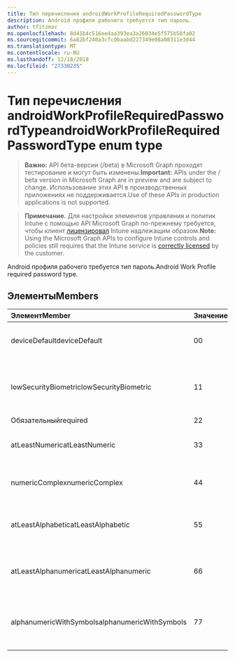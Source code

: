 ```yaml
---
title: Тип перечисления androidWorkProfileRequiredPasswordType
description: Android профиля рабочего требуется тип пароль.
author: tfitzmac
ms.openlocfilehash: 8d41b4c516ee4aa393ea3a26034e5f575b58fa02
ms.sourcegitcommit: 6a82bf240a3cfc0baabd227349e08a08311e3d44
ms.translationtype: MT
ms.contentlocale: ru-RU
ms.lasthandoff: 12/18/2018
ms.locfileid: "27330235"
---
```

# <a name="androidworkprofilerequiredpasswordtype-enum-type"></a><span data-ttu-id="29e4f-103">Тип перечисления androidWorkProfileRequiredPasswordType</span><span class="sxs-lookup"><span data-stu-id="29e4f-103">androidWorkProfileRequiredPasswordType enum type</span></span>

> <span data-ttu-id="29e4f-104">**Важно:** API бета-версии (/beta) в Microsoft Graph проходят тестирование и могут быть изменены.</span><span class="sxs-lookup"><span data-stu-id="29e4f-104">**Important:** APIs under the / beta version in Microsoft Graph are in preview and are subject to change.</span></span> <span data-ttu-id="29e4f-105">Использование этих API в производственных приложениях не поддерживается.</span><span class="sxs-lookup"><span data-stu-id="29e4f-105">Use of these APIs in production applications is not supported.</span></span>

> <span data-ttu-id="29e4f-106">**Примечание.** Для настройки элементов управления и политик Intune с помощью API Microsoft Graph по-прежнему требуется, чтобы клиент [лицензировал](https://go.microsoft.com/fwlink/?linkid=839381) Intune надлежащим образом.</span><span class="sxs-lookup"><span data-stu-id="29e4f-106">**Note:** Using the Microsoft Graph APIs to configure Intune controls and policies still requires that the Intune service is [correctly licensed](https://go.microsoft.com/fwlink/?linkid=839381) by the customer.</span></span>

<span data-ttu-id="29e4f-107">Android профиля рабочего требуется тип пароль.</span><span class="sxs-lookup"><span data-stu-id="29e4f-107">Android Work Profile required password type.</span></span>
## <a name="members"></a><span data-ttu-id="29e4f-108">Элементы</span><span class="sxs-lookup"><span data-stu-id="29e4f-108">Members</span></span>
|<span data-ttu-id="29e4f-109">Элемент</span><span class="sxs-lookup"><span data-stu-id="29e4f-109">Member</span></span>|<span data-ttu-id="29e4f-110">Значение</span><span class="sxs-lookup"><span data-stu-id="29e4f-110">Value</span></span>|<span data-ttu-id="29e4f-111">Описание</span><span class="sxs-lookup"><span data-stu-id="29e4f-111">Description</span></span>|
|:---|:---|:---|
|<span data-ttu-id="29e4f-112">deviceDefault</span><span class="sxs-lookup"><span data-stu-id="29e4f-112">deviceDefault</span></span>|<span data-ttu-id="29e4f-113">0</span><span class="sxs-lookup"><span data-stu-id="29e4f-113">0</span></span>|<span data-ttu-id="29e4f-114">Значение по умолчанию устройства, без цели.</span><span class="sxs-lookup"><span data-stu-id="29e4f-114">Device default value, no intent.</span></span>|
|<span data-ttu-id="29e4f-115">lowSecurityBiometric</span><span class="sxs-lookup"><span data-stu-id="29e4f-115">lowSecurityBiometric</span></span>|<span data-ttu-id="29e4f-116">1</span><span class="sxs-lookup"><span data-stu-id="29e4f-116">1</span></span>|<span data-ttu-id="29e4f-117">Биометрия низкой безопасности на основе пароль.</span><span class="sxs-lookup"><span data-stu-id="29e4f-117">Low security biometrics based password required.</span></span>|
|<span data-ttu-id="29e4f-118">Обязательный</span><span class="sxs-lookup"><span data-stu-id="29e4f-118">required</span></span>|<span data-ttu-id="29e4f-119">2</span><span class="sxs-lookup"><span data-stu-id="29e4f-119">2</span></span>|<span data-ttu-id="29e4f-120">Обязательный.</span><span class="sxs-lookup"><span data-stu-id="29e4f-120">Required.</span></span>|
|<span data-ttu-id="29e4f-121">atLeastNumeric</span><span class="sxs-lookup"><span data-stu-id="29e4f-121">atLeastNumeric</span></span>|<span data-ttu-id="29e4f-122">3</span><span class="sxs-lookup"><span data-stu-id="29e4f-122">3</span></span>|<span data-ttu-id="29e4f-123">Требуется по крайней мере цифровой пароль.</span><span class="sxs-lookup"><span data-stu-id="29e4f-123">At least numeric password required.</span></span>|
|<span data-ttu-id="29e4f-124">numericComplex</span><span class="sxs-lookup"><span data-stu-id="29e4f-124">numericComplex</span></span>|<span data-ttu-id="29e4f-125">4</span><span class="sxs-lookup"><span data-stu-id="29e4f-125">4</span></span>|<span data-ttu-id="29e4f-126">Числовой сложный пароль.</span><span class="sxs-lookup"><span data-stu-id="29e4f-126">Numeric complex password required.</span></span>|
|<span data-ttu-id="29e4f-127">atLeastAlphabetic</span><span class="sxs-lookup"><span data-stu-id="29e4f-127">atLeastAlphabetic</span></span>|<span data-ttu-id="29e4f-128">5</span><span class="sxs-lookup"><span data-stu-id="29e4f-128">5</span></span>|<span data-ttu-id="29e4f-129">Требуется по крайней мере к буквам и цифрам пароль.</span><span class="sxs-lookup"><span data-stu-id="29e4f-129">At least alphabetic password required.</span></span>|
|<span data-ttu-id="29e4f-130">atLeastAlphanumeric</span><span class="sxs-lookup"><span data-stu-id="29e4f-130">atLeastAlphanumeric</span></span>|<span data-ttu-id="29e4f-131">6</span><span class="sxs-lookup"><span data-stu-id="29e4f-131">6</span></span>|<span data-ttu-id="29e4f-132">Требуется по крайней мере буквенно-цифровой пароль.</span><span class="sxs-lookup"><span data-stu-id="29e4f-132">At least alphanumeric password required.</span></span>|
|<span data-ttu-id="29e4f-133">alphanumericWithSymbols</span><span class="sxs-lookup"><span data-stu-id="29e4f-133">alphanumericWithSymbols</span></span>|<span data-ttu-id="29e4f-134">7</span><span class="sxs-lookup"><span data-stu-id="29e4f-134">7</span></span>|<span data-ttu-id="29e4f-135">По крайней мере буквенно-цифровых с символы пароль.</span><span class="sxs-lookup"><span data-stu-id="29e4f-135">At least alphanumeric with symbols password required.</span></span>|





